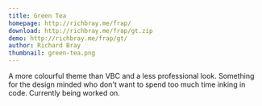 ```yaml
---
title: Green Tea
homepage: http://richbray.me/frap/
download: http://richbray.me/frap/gt.zip
demo: http://richbray.me/frap/gt/
author: Richard Bray
thumbnail: green-tea.png
---
```


A more colourful theme than VBC and a less professional look. Something
for the design minded who don't want to spend too much time inking in
code. Currently being worked on.
